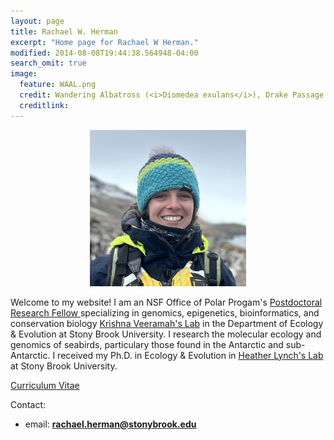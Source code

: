 ```yaml
---
layout: page
title: Rachael W. Herman
excerpt: "Home page for Rachael W Herman."
modified: 2014-08-08T19:44:38.564948-04:00
search_omit: true
image:
  feature: WAAL.png
  credit: Wandering Albatross (<i>Diomedea exulans</i>), Drake Passage 
  creditlink: 
---
```


<center><img src="images/headshot.png" alt="Rachael" width="250" height="250"></center>


Welcome to my website! I am an NSF Office of Polar Progam's <a href="https://www.nsf.gov/geo/opp/postdoctoral-awardees#2023-awardees-231/">Postdoctoral Research Fellow </a> specializing in genomics, epigenetics, bioinformatics, and conservation biology  <a href="https://you.stonybrook.edu/veeramahlab/">Krishna Veeramah's Lab</a> in the Department of Ecology & Evolution at Stony Brook University. I research the molecular ecology and genomics of seabirds, particulary those found in the Antarctic and sub-Antarctic. I received my Ph.D. in Ecology & Evolution in <a href="https://www.lynchlab.com//">Heather Lynch's Lab</a> at Stony Brook University. 

<div markdown="0"><a href="http://rachaelherman.github.io/research/Rachael_Herman_CV_2025.pdf" class="btn">Curriculum Vitae</a></div>

Contact:

* email: <a href="mailto:rachael.herman@stonybrook.edu" target="_blank"><b>rachael.herman@stonybrook.edu</b></a>


